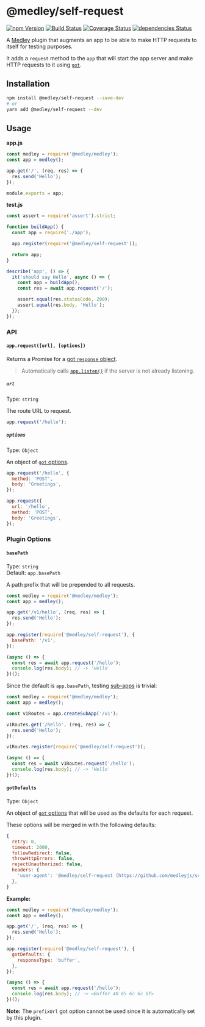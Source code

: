 # @medley/self-request

[![npm Version](https://img.shields.io/npm/v/@medley/self-request.svg)](https://www.npmjs.com/package/@medley/self-request)
[![Build Status](https://travis-ci.org/medleyjs/self-request.svg?branch=master)](https://travis-ci.org/medleyjs/self-request)
[![Coverage Status](https://coveralls.io/repos/github/medleyjs/self-request/badge.svg?branch=master)](https://coveralls.io/github/medleyjs/self-request?branch=master)
[![dependencies Status](https://img.shields.io/david/medleyjs/self-request.svg)](https://david-dm.org/medleyjs/self-request)

A [Medley](https://www.npmjs.com/package/@medley/medley) plugin that augments an app to be able to make HTTP requests to itself for testing purposes.

It adds a `request` method to the `app` that will start the app server and make HTTP requests to it using [`got`](https://www.npmjs.com/package/got).

## Installation

```sh
npm install @medley/self-request --save-dev
# or
yarn add @medley/self-request --dev
```

## Usage

**app.js**
```js
const medley = require('@medley/medley');
const app = medley();

app.get('/', (req, res) => {
  res.send('Hello');
});

module.exports = app;
```

**test.js**
```js
const assert = require('assert').strict;

function buildApp() {
  const app = require('./app');

  app.register(require('@medley/self-request'));

  return app;
}

describe('app', () => {
  it('should say Hello', async () => {
    const app = buildApp();
    const res = await app.request('/');

    assert.equal(res.statusCode, 200);
    assert.equal(res.body, 'Hello');
  });
});
```

### API

#### `app.request([url], [options])`

Returns a Promise for a [got `response` object](https://www.npmjs.com/package/got#response).

> Automatically calls [`app.listen()`](https://github.com/medleyjs/medley/blob/master/docs/App.md#listen) if the server is not already listening.

##### `url`

Type: `string`

The route URL to request.

```js
app.request('/hello');
```

##### `options`

Type: `Object`

An object of [`got` options](https://www.npmjs.com/package/got#options).

```js
app.request('/hello', {
  method: 'POST',
  body: 'Greetings',
});

app.request({
  url: '/hello',
  method: 'POST',
  body: 'Greetings',
});
```

### Plugin Options

#### `basePath`

Type: `string`<br>
Default: `app.basePath`

A path prefix that will be prepended to all requests.

```js
const medley = require('@medley/medley');
const app = medley();

app.get('/v1/hello', (req, res) => {
  res.send('Hello');
});

app.register(require('@medley/self-request'), {
  basePath: '/v1',
});

(async () => {
  const res = await app.request('/hello');
  console.log(res.body); // -> 'Hello'
})();
````

Since the default is `app.basePath`, testing [sub-apps](https://github.com/medleyjs/medley/blob/master/docs/App.md#createsubapp) is trivial:

```js
const medley = require('@medley/medley');
const app = medley();

const v1Routes = app.createSubApp('/v1');

v1Routes.get('/hello', (req, res) => {
  res.send('Hello');
});

v1Routes.register(require('@medley/self-request'));

(async () => {
  const res = await v1Routes.request('/hello');
  console.log(res.body); // -> 'Hello'
})();
````

#### `gotDefaults`

Type: `Object`

An object of [`got` options](https://www.npmjs.com/package/got#options) that will be used as the defaults for each request.

These options will be merged in with the following defaults:

```js
{
  retry: 0,
  timeout: 2000,
  followRedirect: false,
  throwHttpErrors: false,
  rejectUnauthorized: false,
  headers: {
    'user-agent': '@medley/self-request (https://github.com/medleyjs/self-request)',
  },
}
```

**Example:**

```js
const medley = require('@medley/medley');
const app = medley();

app.get('/', (req, res) => {
  res.send('Hello');
});

app.register(require('@medley/self-request'), {
  gotDefaults: {
    responseType: 'buffer',
  },
});

(async () => {
  const res = await app.request('/hello');
  console.log(res.body); // -> <Buffer 48 65 6c 6c 6f>
})();
```

**Note:** The `prefixUrl` got option cannot be used since it is automatically set by this plugin.
